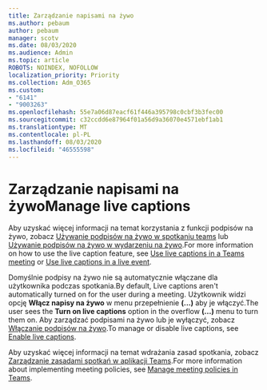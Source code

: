 ```yaml
---
title: Zarządzanie napisami na żywo
ms.author: pebaum
author: pebaum
manager: scotv
ms.date: 08/03/2020
ms.audience: Admin
ms.topic: article
ROBOTS: NOINDEX, NOFOLLOW
localization_priority: Priority
ms.collection: Adm_O365
ms.custom:
- "6141"
- "9003263"
ms.openlocfilehash: 55e7a06d87eacf61f446a395798c0cbf3b3fec00
ms.sourcegitcommit: c32ccdd6e87964f01a56d9a36070e4571ebf1ab1
ms.translationtype: MT
ms.contentlocale: pl-PL
ms.lasthandoff: 08/03/2020
ms.locfileid: "46555598"
---
```

# <a name="manage-live-captions"></a><span data-ttu-id="496c9-102">Zarządzanie napisami na żywo</span><span class="sxs-lookup"><span data-stu-id="496c9-102">Manage live captions</span></span>

<span data-ttu-id="496c9-103">Aby uzyskać więcej informacji na temat korzystania z funkcji podpisów na żywo, zobacz [Używanie podpisów na żywo w spotkaniu teams](https://support.microsoft.com/office/use-live-captions-in-a-teams-meeting-4be2d304-f675-4b57-8347-cbd000a21260) lub [Używanie podpisów na żywo w wydarzeniu na żywo](https://support.microsoft.com/office/use-live-captions-in-a-live-event-1d6778d4-6c65-4189-ab13-e2d77beb9e2a).</span><span class="sxs-lookup"><span data-stu-id="496c9-103">For more information on how to use the live caption feature, see [Use live captions in a Teams meeting](https://support.microsoft.com/office/use-live-captions-in-a-teams-meeting-4be2d304-f675-4b57-8347-cbd000a21260) or [Use live captions in a live event](https://support.microsoft.com/office/use-live-captions-in-a-live-event-1d6778d4-6c65-4189-ab13-e2d77beb9e2a).</span></span>  

<span data-ttu-id="496c9-104">Domyślnie podpisy na żywo nie są automatycznie włączane dla użytkownika podczas spotkania.</span><span class="sxs-lookup"><span data-stu-id="496c9-104">By default, Live captions aren't automatically turned on for the user during a meeting.</span></span> <span data-ttu-id="496c9-105">Użytkownik widzi opcję **Włącz napisy na żywo** w menu przepełnienie **(...)** aby je włączyć.</span><span class="sxs-lookup"><span data-stu-id="496c9-105">The user sees the **Turn on live captions** option in the overflow **(...)** menu to turn them on.</span></span> <span data-ttu-id="496c9-106">Aby zarządzać podpisami na żywo lub je wyłączyć, zobacz [Włączanie podpisów na żywo](https://docs.microsoft.com/microsoftteams/meeting-policies-in-teams#enable-live-captions).</span><span class="sxs-lookup"><span data-stu-id="496c9-106">To manage or disable live captions, see [Enable live captions](https://docs.microsoft.com/microsoftteams/meeting-policies-in-teams#enable-live-captions).</span></span>

<span data-ttu-id="496c9-107">Aby uzyskać więcej informacji na temat wdrażania zasad spotkania, zobacz [Zarządzanie zasadami spotkań w aplikacji Teams](https://docs.microsoft.com/microsoftteams/meeting-policies-in-teams).</span><span class="sxs-lookup"><span data-stu-id="496c9-107">For more information about implementing meeting policies, see [Manage meeting policies in Teams](https://docs.microsoft.com/microsoftteams/meeting-policies-in-teams).</span></span>